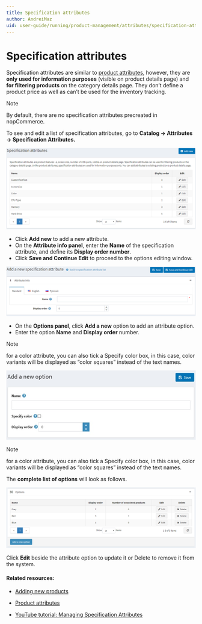 ```yaml
---
title: Specification attributes
author: AndreiMaz
uid: user-guide/running/product-management/attributes/specification-attributes
---
```

# Specification attributes

Specification attributes are similar to [product attributes](xref:user-guide/running/product-management/attributes/product-attributes), however, they are **only used for information purposes** (visible on product details page) and **for filtering products** on the category details page. They don’t define a product price as well as can’t be used for the inventory tracking.
> [!NOTE] 
> By default, there are no specification attributes precreated in nopCommerce.

To see and edit a list of specification attributes, go to **Catalog → Attributes → Specification Attributes.**

![](/user-guide/running/_static/specification_attributes.png)

- Click **Add new** to add a new attribute.
- On the **Attribute info panel**, enter the **Name** of the specification attribute, and define its **Display order number**.
- Click **Save and Continue Edit** to proceed to the options editing window.

![](/user-guide/running/_static/add_a_new_specification_attributes.png)

- On the **Options panel**, click **Add a new** option to add an attribute option.
- Enter the option **Name** and **Display order** number.

> [!NOTE] 
> for a color attribute, you can also tick a Specify color box, in this case, color variants will be displayed as “color squares” instead of the text names.

![](/user-guide/running/_static/add_a_new_option.jpg)

> [!NOTE] 
> for a color attribute, you can also tick a Specify color box, in this case, color variants will be displayed as “color squares” instead of the text names.

The **complete list of options** will look as follows.

![](/user-guide/running/_static/options.png)

Click **Edit** beside the attribute option to update it or Delete to remove it from the system.

#### Related resources:

* [Adding new products](xref:user-guide/running/product-management/products/adding-products)

* [Product attributes](xref:user-guide/running/product-management/attributes/product-attributes)

* [YouTube tutorial: Managing Specification Attributes](https://www.youtube.com/watch?v=YmD_vHqWzQw&index=11&list=PLnL_aDfmRHwsbhj621A-RFb1KnzeFxYz4)
